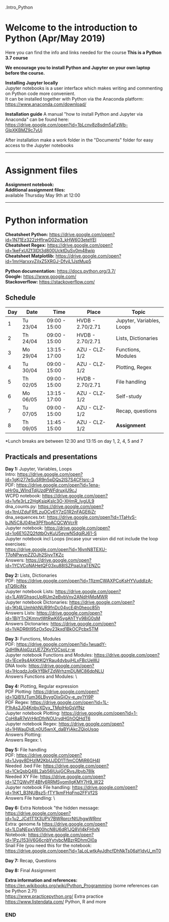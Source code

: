 .Intro_Python

# Welcome to the introduction to Python (Apr/May 2019)

Here you can find the info and links needed for the course
**This is a Python 3.7 course**

**We encourage you to install Python and Jupyter on your own laptop before the course.**

**Installing Jupyter locally**\
Jupyter notebooks is a user interface which makes writing and commenting on Python code more convenient.\
It can be installed together with Python via the Anaconda platform:\
https://www.anaconda.com/download/

**Installation guide**
A manual "how to install Python and Jupyter via Anaconda" can be found here:\
https://drive.google.com/open?id=1bLcnv8z8sdm5aFzWb-GlpXKBMZ9c7vUj

After installation make a work folder in the "Documents" folder for easy access to the Jupyter notebooks  

--------------------------------------------------------------------------------------
# Assignment files 

**Assignment notebook:** \
**Additional assignment files:** \
available Thursday May 9th at 12:00

--------------------------------------------------------------------------------------

# Python information

**Cheatsheet Python:** https://drive.google.com/open?id=1N71Ez322zHfIrwD02q3_kHW6O3eteYEI \
**Cheatsheet Regex:** https://drive.google.com/open?id=1keFxUIZf3lDt3d800UcktDuSv0m48wip \
**Cheatsheet Matplotlib:** https://drive.google.com/open?id=1mrHarxxyZjIxZ5XRGJ-DfvjL1JstMup5

**Python documentation:** https://docs.python.org/3.7/ \
**Google:** https://www.google.com/ \
**Stackoverflow:** https://stackoverflow.com/ 

## Schedule

| Day | Date     | Time           | Place            | Topic                      |
|-----|----------|----------------|------------------|----------------------------|
| 1   | Tu 23/04 |  09:00 - 15:00 | HVDB - 2.70/2.71 | Jupyter, Variables, Loops  |
| 2   | Th 24/04 |  09:00 - 15:00 | HVDB - 2.70/2.71 | Lists, Dictionaries        |
| 3   | Mo 29/04 |  13:15 - 17:00 | AZU - CLZ-1/2    | Functions, Modules         |
| 4   | Tu 30/04 |  09:00 - 15:00 | AZU - CLZ-1/2    | Plotting, Regex            |
| 5   | Th 02/05 |  09:00 - 15:00 | HVDB - 2.70/2.71 | File handling              |
| 6   | Mo 06/05 |  13:15 - 17:00 | AZU - CLZ-1/2    | Self-study                 |
| 7   | Tu 07/05 |  09:00 - 15:00 | AZU - CLZ-1/2    | Recap, questions           |
| 8   | Th 09/05 |  11:45 - 15:00 | AZU - CLZ-1/2    | **Assignment**             |

*Lunch breaks are between 12:30 and 13:15 on day 1, 2, 4, 5 and 7



## Practicals and presentations ###

**Day 1:** Jupyter, Variables, Loops\
Intro: https://drive.google.com/open?id=1gKj277eSuSR9n5pDQs2IS7S4CFIsrc-3  \
PDF:   https://drive.google.com/open?id=1ena-pHr0q_WIndTdjUzdPWFdruxjU9cJ \
WCPD notebook: https://drive.google.com/open?id=1yfe3rLz2HgKsjpKsIc3O-XHmR_IygUL9 \
dna_counts.py: https://drive.google.com/open?id=1tnUZduFRfLzuOCv6Y7zG1R2nFAGE6jZr \
dna_sequences.txt: https://drive.google.com/open?id=1TaHvS-bJN5C8J04he3PFfboACQCWVcrR \
Jupyter notebook: https://drive.google.com/open?id=1o6E1GZQ2fdtbOvKuU5eywN5dgjRJ61-S \
Jupyter notebook incl Loops (incase your version did not include the loop exercises: \
https://drive.google.com/open?id=16vnN8TEXU-T7oNPwvpZZOJh2SiyvTKZc \
Answers: https://drive.google.com/open?id=1YCVCoNAHetQF03xu88lSZPqaUraTENZC 

**Day 2:** Lists, Dictionaries \
PDF: https://drive.google.com/open?id=11lzmCWAXPCoKsHYVuddIzA-sTQ6IcjNx \
Jupyter notebook Lists: https://drive.google.com/open?id=1LAWGhsqcUpRUm2eBvbVnv2ANdHjMqMWR \
Jupyter notebook Dictonaries: https://drive.google.com/open?id=1Kt4LUmhkhNUR9fnDc04vcE4h0heoc85h \
Answers Lists: https://drive.google.com/open?id=1BjYTn2KmnvtWtRwK65vgAhTYy98iG0sM  \
Answers Dictonaries: https://drive.google.com/open?id=1VADR6tI95zOx5py23kxd1BkOCPcbx5TM

**Day 3:** Functions, Modules \
PDF: https://drive.google.com/open?id=1wuadY-QdH9kAIqGzzUE7ZKyYOCsoLr-w \
Jupyter notebook Functions and Modules: https://drive.google.com/open?id=1Ece9s4AKKtKQYRau4dvbujHLxFBcUeWJ \
DNA tools: https://drive.google.com/open?id=1HcqdzJo6kYfBkFZdWrhzmDUMC86dpNLU \
Answers Functions and Modules:  \


**Day 4:** Plotting, Regular expression \
PDF Plotting: https://drive.google.com/open?id=1QiB1UTum36LByygOixGjOv-e_qy1YI9P \
PDF Regex: https://drive.google.com/open?id=1L-P1hAs2J04KnbvXDyx_TMpIHpGsVfNz \
Jupyter notebook Plotting: https://drive.google.com/open?id=1-CoH8aR7eVrHktDfnNOUrvdHGhOQHdT6  \
Jupyter notebook Regex: https://drive.google.com/open?id=1HWauDjdLn0U5wnX_daBYjAkcZQjoUsqo \
Answers Plotting: \
Answers Regex:  \

**Day 5:** File handling \
PDF: https://drive.google.com/open?id=1Jvgv8DHzlM2KbUJDD1Tl1mCOMjR6GH4I \
Needed .bed File: https://drive.google.com/open?id=1CkQsbQ48L2ab56lUujGCRvsJlbyb78Ik \
Needed XY File: https://drive.google.com/open?id=1ZTQWyPF4Bfy6RRMSyomlIgKMY7H9_W22 \
Jupyter notebook File handling: https://drive.google.com/open?id=1hK1_B3NUBsz5-fTY1kmFHqFnq2FFVf2S \
Answers File handling: \

**Day 6:** Extra
Notebook "the hidden message: https://drive.google.com/open?id=1u2_JCd1T1X3UPV7BWRprcrNtUhgwWRmr  \
Extra: genome.fa https://drive.google.com/open?id=1LDaNEpxVB00hcN8U6dR1JQ8VI4kFHIxN \
Notebook: https://drive.google.com/open?id=1PzJ153iV6G6cnbYytybcMBzrRDhmOI0a \
Snail File (you need this for the notebook: \
https://drive.google.com/open?id=1aLoLwtkAyJdhcfDhNkTs06aYIdvU_mT0

**Day 7:** Recap, Questions

**Day 8:** Final Assignment


**Extra information and references:** \
https://en.wikibooks.org/wiki/Python_Programming (some references can be Python 2.7!) \
https://www.practicepython.org/ Extra practice \
https://www.listendata.com/ Python, R and more


### END
